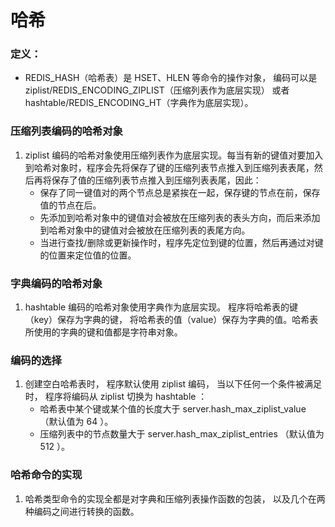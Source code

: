 # 哈希

### 定义：

- REDIS_HASH（哈希表）是 HSET、HLEN 等命令的操作对象， 编码可以是 ziplist/REDIS_ENCODING_ZIPLIST（压缩列表作为底层实现） 或者 hashtable/REDIS_ENCODING_HT（字典作为底层实现）。

### 压缩列表编码的哈希对象

1. ziplist 编码的哈希对象使用压缩列表作为底层实现。每当有新的键值对要加入到哈希对象时，程序会先将保存了键的压缩列表节点推入到压缩列表表尾，然后再将保存了值的压缩列表节点推入到压缩列表表尾，因此：
   - 保存了同一键值对的两个节点总是紧挨在一起，保存键的节点在前，保存值的节点在后。
   - 先添加到哈希对象中的键值对会被放在压缩列表的表头方向，而后来添加到哈希对象中的键值对会被放在压缩列表的表尾方向。
   - 当进行查找/删除或更新操作时，程序先定位到键的位置，然后再通过对键的位置来定位值的位置。

### 字典编码的哈希对象

1. hashtable 编码的哈希对象使用字典作为底层实现。 程序将哈希表的键（key）保存为字典的键， 将哈希表的值（value）保存为字典的值。哈希表所使用的字典的键和值都是字符串对象。

### 编码的选择

1. 创建空白哈希表时， 程序默认使用 ziplist 编码， 当以下任何一个条件被满足时， 程序将编码从 ziplist 切换为 hashtable ：
   - 哈希表中某个键或某个值的长度大于 server.hash_max_ziplist_value （默认值为 64 ）。
   - 压缩列表中的节点数量大于 server.hash_max_ziplist_entries （默认值为 512 ）。

### 哈希命令的实现

1. 哈希类型命令的实现全都是对字典和压缩列表操作函数的包装， 以及几个在两种编码之间进行转换的函数。

